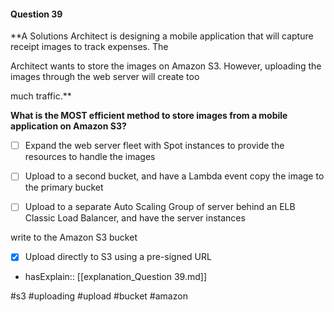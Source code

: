 #### Question  39


**A Solutions Architect is designing a mobile application that will capture receipt images to track expenses. The

Architect wants to store the images on Amazon S3. However, uploading the images through the web server will create too

much traffic.**


**What is the MOST efficient method to store images from a mobile application on Amazon S3?**


- [ ] Expand the web server fleet with Spot instances to provide the resources to handle the images


- [ ] Upload to a second bucket, and have a Lambda event copy the image to the primary bucket


- [ ] Upload to a separate Auto Scaling Group of server behind an ELB Classic Load Balancer, and have the server instances

write to the Amazon S3 bucket


- [x] Upload directly to S3 using a pre-signed URL



- hasExplain:: [[explanation_Question  39.md]]

#s3 #uploading #upload #bucket #amazon 